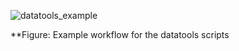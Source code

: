 ![datatools_example](https://user-images.githubusercontent.com/19967037/126721674-3cddc41b-fe90-4b23-98d5-d90d9e89d19a.png)

**Figure: Example workflow for the datatools scripts
